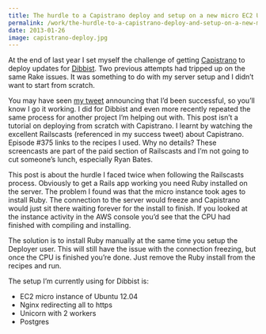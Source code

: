 ```yaml
---
title: The hurdle to a Capistrano deploy and setup on a new micro EC2 Ubuntu instance
permalink: /work/the-hurdle-to-a-capistrano-deploy-and-setup-on-a-new-micro-ec2-ubuntu-instance/
date: 2013-01-26
image: capistrano-deploy.jpg
---
```

At the end of last year I set myself the challenge of getting <a href="https://github.com/capistrano/capistrano" target="_blank">Capistrano</a> to deploy updates for <a href="https://www.dibbist.com" target="_blank">Dibbist</a>. Two previous attempts had tripped up on the same Rake issues. It was something to do with my server setup and I didn&#8217;t want to start from scratch.

You may have seen <a href="https://twitter.com/OnlineBen/status/275134571937398784" target="_blank">my tweet</a> announcing that I&#8217;d been successful, so you&#8217;ll know I go it working. I did for Dibbist and even more recently repeated the same process for another project I&#8217;m helping out with. This post isn&#8217;t a tutorial on deploying from scratch with Capistrano. I learnt by watching the excellent Railscasts (referenced in my success tweet) about Capistrano. Episode #375 links to the recipes I used. Why no details? These screencasts are part of the paid section of Railscasts and I&#8217;m not going to cut someone&#8217;s lunch, especially Ryan Bates.

This post is about the hurdle I faced twice when following the Railscasts process. Obviously to get a Rails app working you need Ruby installed on the server. The problem I found was that the micro instance took ages to install Ruby. The connection to the server would freeze and Capistrano would just sit there waiting forever for the install to finish. If you looked at the instance activity in the AWS console you&#8217;d see that the CPU had finished with compiling and installing.

The solution is to install Ruby manually at the same time you setup the Deployer user. This will still have the issue with the connection freezing, but once the CPU is finished you&#8217;re done. Just remove the Ruby install from the recipes and run.

The setup I&#8217;m currently using for Dibbist is:

*   EC2 micro instance of Ubuntu 12.04
*   Nginx redirecting all to https
*   Unicorn with 2 workers
*   Postgres